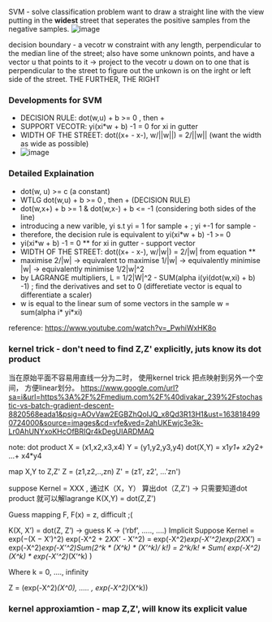 SVM - solve classification problem 
want to draw a straight line with the view putting in the **widest** street that seperates the positive samples from the negative samples. 
![image](https://user-images.githubusercontent.com/90355504/144755453-3277dcea-808d-457e-b0b2-c1a70d8dbc02.png)

decision boundary - a vecotr w constraint with any length, perpendicular to the median line of the street; also have some unknown points, and have a vector u that points to it -> project to the vecotr u down on to one that is perpendicular to the street to figure out the unkown is on the irght or left side of the street. THE FURTHER, THE RIGHT

### Developments for SVM 
- DECISION RULE: dot(w,u) + b >= 0 , then +
- SUPPORT VECOTR: yi(xi*w + b) -1 = 0 for xi in gutter 
- WIDTH OF THE STREET: dot((x+ - x-), w/||w||) = 2/||w|| (want the width as wide as possible)
- ![image](https://user-images.githubusercontent.com/90355504/144757571-2cb23b16-7b53-4e38-9878-c51af81ba218.png)

### Detailed Explaination 
- dot(w, u) >= c (a constant) 
- WTLG dot(w,u) + b >= 0 , then + (DECISION RULE) 
- dot(w,x+) + b >= 1 & dot(w,x-) + b <= -1 (considering both sides of the line)
- introducing a new varible, yi s.t yi = 1 for sample + ; yi +-1 for sample -
- therefore, the decision rule is equivalent to yi(xi*w + b) -1 >= 0 
- yi(xi*w + b) -1 = 0 ** for xi in gutter - support vector
- WIDTH OF THE STREET: dot((x+ - x-), w/|w|) = 2/|w| from equation ** 
- maximise 2/|w| -> equivalent to maximise 1/|w| -> equivalently minimise |w| -> equivalently minimise 1/2|w|^2
- by LAGRANGE multipliers, L = 1/2|W|^2 - SUM(alpha i(yi(dot(w,xi) + b) -1) ; find the derivatives and set to 0 (differetiate vector is equal to differentiate a scaler) 
- w is equal to the linear sum of some vectors in the sample w = sum(alpha i* yi*xi) 


reference: https://www.youtube.com/watch?v=_PwhiWxHK8o

### kernel trick - don't need to find Z,Z' explicitly, juts know its dot product
当在原始平面不容易用直线一分为二时， 使用kernel trick 把点映射到另外一个空间， 方便linear划分。 
https://www.google.com/url?sa=i&url=https%3A%2F%2Fmedium.com%2F%40divakar_239%2Fstochastic-vs-batch-gradient-descent-8820568eada1&psig=AOvVaw2EGBZhQoIJQ_x8Qd3R13H1&ust=1638184990724000&source=images&cd=vfe&ved=2ahUKEwjc3e3k-Lr0AhUNYxoKHcOfBRIQr4kDegUIARDMAQ


note: dot product 
X = (x1,x2,x3,x4)
Y = (y1,y2,y3,y4)
dot(X,Y) = x1*y1+ x2*y2+ ...+ x4*y4

map X,Y to Z,Z'
Z = (z1,z2,..,zn)
Z' = (z1', z2', ...'zn')

suppose Kernel = XXX , 通过K（X，Y） 算出dot（Z,Z') -> 只需要知道dot product 就可以解lagrange 
K(X,Y) = dot(Z,Z') 

Guess mapping F, F(x) = z, difficult ;(

K(X, X’) = dot(Z, Z’)  -> guess K -> (‘rbf’, ….., ….)
Implicit 
         Suppose Kernel = exp(−(X − X’)^2)
         exp(-X^2 + 2*X*X’ - X’^2)
= exp(-X^2)*exp(-X’^2)*exp(2*X*X’)
= exp(-X^2)*exp(-X’^2)*Sum(2^k * (X^k) * (X’^k)/ k!)
= 2^k/k! * Sum( exp(-X^2)*(X^k) * exp(-X’^2)*(X’^k) )

Where k = 0, …., infinity


Z = (exp(-X^2)*(X^0),   …..  , exp(-X^2)*(X^k))

### kernel approxiamtion - map Z,Z', will know its explicit value
